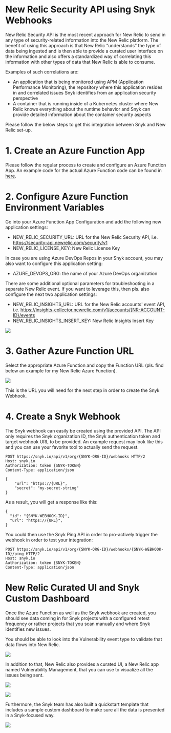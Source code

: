 # New Relic Security API using Snyk Webhooks

New Relic Security API is the most recent approach for New Relic to send in any type of security-related information into the New Relic platform. The benefit of using this approach is that New Relic “understands” the type of data being ingested and is then able to provide a curated user interface on the information and also offers a standardized way of correlating this information with other types of data that New Relic is able to consume.

Examples of such correlations are:
- An application that is being monitored using APM (Application Performance Monitoring), the repository where this application resides in and correlated issues Snyk identifies from an application security perspective
- A container that is running inside of a Kubernetes cluster where New Relic knows everything about the runtime behavior and Snyk can provide detailed information about the container security aspects

Please follow the below steps to get this integration between Snyk and New Relic set-up.

# 1. Create an Azure Function App

Please follow the regular process to create and configure an Azure Function App. An example code for the actual Azure Function code can be found in [here](./azure-function-newrelic.cs).

# 2. Configure Azure Function Environment Variables

Go into your Azure Function App Configuration and add the following new application settings:

- NEW_RELIC_SECURITY_URL: URL for the New Relic Security API, i.e. https://security-api.newrelic.com/security/v1
- NEW_RELIC_LICENSE_KEY: New Relic License Key

In case you are using Azure DevOps Repos in your Snyk account, you may also want to configure this application setting:

- AZURE_DEVOPS_ORG: the name of your Azure DevOps organization

There are some additional optional parameters for troubleshooting in a separate New Relic event. If you want to leverage this, then pls. also configure the next two application settings:

- NEW_RELIC_INSIGHTS_URL: URL for the New Relic accounts' event API, i.e. https://insights-collector.newrelic.com/v1/accounts/{NR-ACCOUNT-ID}/events
- NEW_RELIC_INSIGHTS_INSERT_KEY: New Relic Insights Insert Key

![](./azure-function-configuration.png)

# 3. Gather Azure Function URL

Select the appropriate Azure Function and copy the Function URL (pls. find below an example for my New Relic Azure Function).

![](./azure-function-url.png)

This is the URL you will need for the next step in order to create the Snyk Webhook.

# 4. Create a Snyk Webhook

The Snyk webhook can easily be created using the provided API. The API only requires the Snyk organization ID, the Snyk authentication token and target webhook URL to be provided. An example request may look like this and you can use your favorite tool to actually send the request.

```
POST https://snyk.io/api/v1/org/{SNYK-ORG-ID}/webhooks HTTP/2
Host: snyk.io
Authorization: token {SNYK-TOKEN}
Content-Type: application/json

{
    "url": "https://{URL}",
    "secret": "my-secret-string"
}
```

As a result, you will get a response like this:

```
{
  "id": "{SNYK-WEBHOOK-ID}",
  "url": "https://{URL}",
}
```

You could then use the Snyk Ping API in order to pro-actively trigger the webhook in order to test your integration:

```
POST https://snyk.io/api/v1/org/{SNYK-ORG-ID}/webhooks/{SNYK-WEBHOOK-ID}/ping HTTP/2
Host: snyk.io
Authorization: token {SNYK-TOKEN}
Content-Type: application/json
```

# New Relic Curated UI and Snyk Custom Dashboard

Once the Azure Function as well as the Snyk webhook are created, you should see data coming in for Snyk projects with a configured retest frequency or rather projects that you scan manually and where Snyk identifies new issues.

You should be able to look into the Vulnerability event type to validate that data flows into New Relic.

![](./new-relic-vulnerability-event.png)

In addition to that, New Relic also provides a curated UI, a New Relic app named Vulnerability Management, that you can use to visualize all the issues being sent.

![](./new-relic-vulnerability-management-app.png)

![](./new-relic-vulnerability-management-app-details.png)

Furthermore, the Snyk team has also built a quickstart template that includes a sample custom dashboard to make sure all the data is presented in a Snyk-focused way.

![](./new-relic-snyk-dashboard.png)